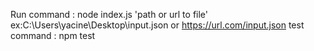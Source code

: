 Run command : node index.js 'path or url to file' ex:C:\Users\yacine\Desktop\input.json or https://url.com/input.json
test command : npm test
